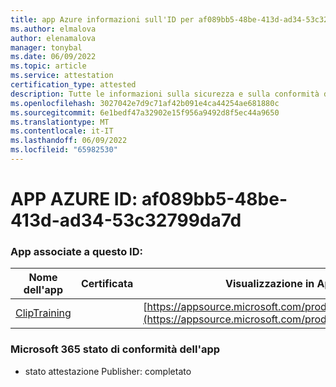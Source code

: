 ```yaml
---
title: app Azure informazioni sull'ID per af089bb5-48be-413d-ad34-53c32799da7d
ms.author: elmalova
author: elenamalova
manager: tonybal
ms.date: 06/09/2022
ms.topic: article
ms.service: attestation
certification_type: attested
description: Tutte le informazioni sulla sicurezza e sulla conformità disponibili per af089bb5-48be-413d-ad34-53c32799da7d.
ms.openlocfilehash: 3027042e7d9c71af42b091e4ca44254ae681880c
ms.sourcegitcommit: 6e1bedf47a32902e15f956a9492d8f5ec44a9650
ms.translationtype: MT
ms.contentlocale: it-IT
ms.lasthandoff: 06/09/2022
ms.locfileid: "65982530"
---
```

# <a name="azure-app-id-af089bb5-48be-413d-ad34-53c32799da7d"></a>APP AZURE ID: af089bb5-48be-413d-ad34-53c32799da7d


### <a name="apps-associated-with-this-id"></a>App associate a questo ID:
| **Nome dell'app** | **Certificata** | **Visualizzazione in AppSource** |
|--------------|---------------|-----------------------|
| [ClipTraining](../forward/WA200001687.md) |  | [https://appsource.microsoft.com/product/office/WA200001687](https://appsource.microsoft.com/product/office/WA200001687) |

### <a name="microsoft-365-app-compliance-status"></a>Microsoft 365 stato di conformità dell'app
- stato attestazione Publisher: completato
